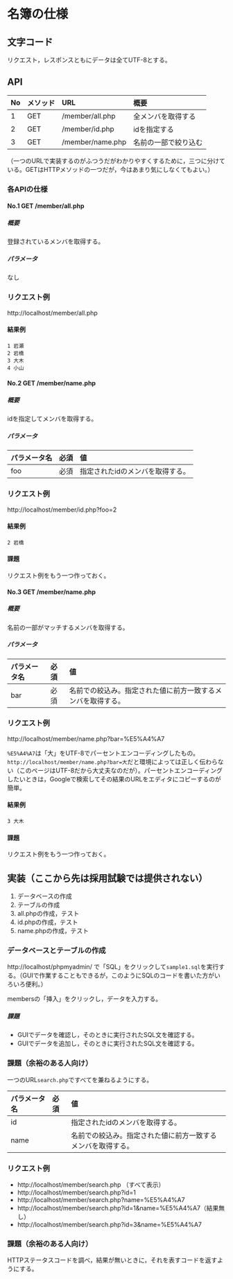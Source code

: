# 名簿の仕様

## 文字コード

リクエスト，レスポンスともにデータは全てUTF-8とする。

## API
| No | メソッド | URL              | 概要                 |
|:---|:---------|:-----------------|:---------------------|
| 1  | GET      | /member/all.php  | 全メンバを取得する   |
| 2  | GET      | /member/id.php   | idを指定する         |
| 3  | GET      | /member/name.php | 名前の一部で絞り込む |

（一つのURLで実装するのがふつうだがわかりやすくするために，三つに分けている。GETはHTTPメソッドの一つだが，今はあまり気にしなくてもよい。）

### 各APIの仕様

#### <a name="no1">No.1 GET /member/all.php

##### 概要

登録されているメンバを取得する。

##### パラメータ

なし

### リクエスト例

http://localhost/member/all.php

#### 結果例

```
1 岩瀬
2 岩橋
3 大木
4 小山
```

#### <a name="no2">No.2 GET /member/name.php

##### 概要

idを指定してメンバを取得する。

##### パラメータ

| パラメータ名 | 必須 | 値                              |
|:-------------|:-----|:--------------------------------|
| foo          | 必須 | 指定されたidのメンバを取得する。|

### リクエスト例

http://localhost/member/id.php?foo=2

#### 結果例

```
2 岩橋
```

#### 課題

リクエスト例をもう一つ作っておく。

#### <a name="no3">No.3 GET /member/name.php

##### 概要

名前の一部がマッチするメンバを取得する。

##### パラメータ

| パラメータ名 | 必須 | 値                                                           |
|:-------------|:-----|:-------------------------------------------------------------|
| bar          | 必須 | 名前での絞込み。指定された値に前方一致するメンバを取得する。 |

### リクエスト例

http://localhost/member/name.php?bar=%E5%A4%A7

`%E5%A4%A7`は「大」をUTF-8でパーセントエンコーディングしたもの。`http://localhost/member/name.php?bar=大`だと環境によっては正しく伝わらない（このページはUTF-8だから大丈夫なのだが）。パーセントエンコーディングしたいときは，Googleで検索してその結果のURLをエディタにコピーするのが簡単。

#### 結果例

```
3 大木
```

#### 課題

リクエスト例をもう一つ作っておく。

## 実装（ここから先は採用試験では提供されない）

1. データベースの作成
1. テーブルの作成
1. all.phpの作成，テスト
1. id.phpの作成，テスト
1. name.phpの作成，テスト

### データベースとテーブルの作成

http://localhost/phpmyadmin/ で「SQL」をクリックして`sample1.sql`を実行する。（GUIで作業することもできるが，このようにSQLのコードを書いた方がいろいろ便利。）

membersの「挿入」をクリックし，データを入力する。

##### 課題

* GUIでデータを確認し，そのときに実行されたSQL文を確認する。
* GUIでデータを追加し，そのときに実行されたSQL文を確認する。



### 課題（余裕のある人向け）

一つのURL`search.php`ですべてを兼ねるようにする。

| パラメータ名 | 必須 | 値                                                           |
|:-------------|:-----|:-------------------------------------------------------------|
| id           |      | 指定されたidのメンバを取得する。                             |
| name         |      | 名前での絞込み。指定された値に前方一致するメンバを取得する。 |

### リクエスト例

* http://localhost/member/search.php （すべて表示）
* http://localhost/member/search.php?id=1
* http://localhost/member/search.php?name=%E5%A4%A7
* http://localhost/member/search.php?id=1&name=%E5%A4%A7（結果無し）
* http://localhost/member/search.php?id=3&name=%E5%A4%A7

### 課題（余裕のある人向け）

HTTPステータスコードを調べ，結果が無いときに，それを表すコードを返すようにする。
